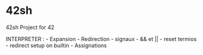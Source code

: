 # 42sh
42sh Project for 42

INTERPRETER :
	- Expansion
	- Redirection
	- signaux
	- && et ||
	- reset termios
	- redirect setup on builtin
	- Assignations
